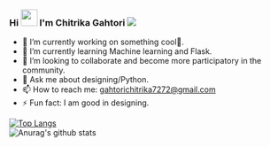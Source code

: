 ### Hi <img src="https://raw.githubusercontent.com/ChitrikaGahtori/ChitrikaGahtori/master/wave.gif" width="30px"> I'm Chitrika Gahtori ![](https://komarev.com/ghpvc/?username=ChitrikaGahtori&style=plastic)

 


- 🔭 I’m currently working on something cool🧐.
- 🌱 I’m currently learning Machine learning and Flask.
- 👯 I’m looking to collaborate and become more participatory in the community.
- 💬 Ask me about designing/Python.
- 📫 How to reach me: gahtorichitrika7272@gmail.com
- ⚡ Fun fact: I am good in designing.

 

[![Top Langs](https://github-readme-stats.vercel.app/api/top-langs/?username=ChitrikaGahtori&layout=compact)](https://github.com/anuraghazra/github-readme-stats)<br />
![Anurag's github stats](https://github-readme-stats.vercel.app/api?username=ChitrikaGahtori&show_icons=true)
 
